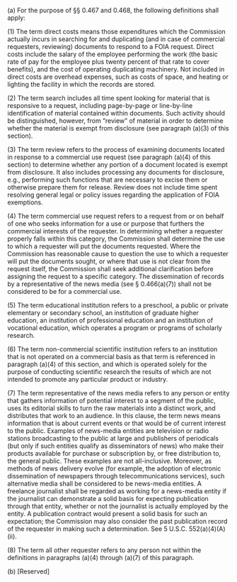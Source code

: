 (a) For the purpose of §§ 0.467 and 0.468, the following definitions shall apply:

(1) The term direct costs means those expenditures which the Commission actually incurs in searching for and duplicating (and in case of commercial requesters, reviewing) documents to respond to a FOIA request. Direct costs include the salary of the employee performing the work (the basic rate of pay for the employee plus twenty percent of that rate to cover benefits), and the cost of operating duplicating machinery. Not included in direct costs are overhead expenses, such as costs of space, and heating or lighting the facility in which the records are stored.

(2) The term search includes all time spent looking for material that is responsive to a request, including page-by-page or line-by-line identification of material contained within documents. Such activity should be distinguished, however, from “review” of material in order to determine whether the material is exempt from disclosure (see paragraph (a)(3) of this section).

(3) The term review refers to the process of examining documents located in response to a commercial use request (see paragraph (a)(4) of this section) to determine whether any portion of a document located is exempt from disclosure. It also includes processing any documents for disclosure, e.g., performing such functions that are necessary to excise them or otherwise prepare them for release. Review does not include time spent resolving general legal or policy issues regarding the application of FOIA exemptions.

(4) The term commercial use request refers to a request from or on behalf of one who seeks information for a use or purpose that furthers the commercial interests of the requester. In determining whether a requester properly falls within this category, the Commission shall determine the use to which a requester will put the documents requested. Where the Commission has reasonable cause to question the use to which a requester will put the documents sought, or where that use is not clear from the request itself, the Commission shall seek additional clarification before assigning the request to a specific category. The dissemination of records by a representative of the news media (see § 0.466(a)(7)) shall not be considered to be for a commercial use.

(5) The term educational institution refers to a preschool, a public or private elementary or secondary school, an institution of graduate higher education, an institution of professional education and an institution of vocational education, which operates a program or programs of scholarly research.

(6) The term non-commercial scientific institution refers to an institution that is not operated on a commercial basis as that term is referenced in paragraph (a)(4) of this section, and which is operated solely for the purpose of conducting scientific research the results of which are not intended to promote any particular product or industry.

(7) The term representative of the news media refers to any person or entity that gathers information of potential interest to a segment of the public, uses its editorial skills to turn the raw materials into a distinct work, and distributes that work to an audience. In this clause, the term news means information that is about current events or that would be of current interest to the public. Examples of news-media entities are television or radio stations broadcasting to the public at large and publishers of periodicals (but only if such entities qualify as disseminators of news) who make their products available for purchase or subscription by, or free distribution to, the general public. These examples are not all-inclusive. Moreover, as methods of news delivery evolve (for example, the adoption of electronic dissemination of newspapers through telecommunications services), such alternative media shall be considered to be news-media entities. A freelance journalist shall be regarded as working for a news-media entity if the journalist can demonstrate a solid basis for expecting publication through that entity, whether or not the journalist is actually employed by the entity. A publication contract would present a solid basis for such an expectation; the Commission may also consider the past publication record of the requester in making such a determination. See 5 U.S.C. 552(a)(4)(A)(ii).

(8) The term all other requester refers to any person not within the definitions in paragraphs (a)(4) through (a)(7) of this paragraph.

(b) [Reserved]

